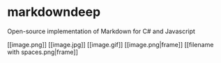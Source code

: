 markdowndeep
============

Open-source implementation of Markdown for C# and Javascript

[[image.png]]
[[image.jpg]]
[[image.gif]]
[[image.png|frame]]
[[filename with spaces.png|frame]]

